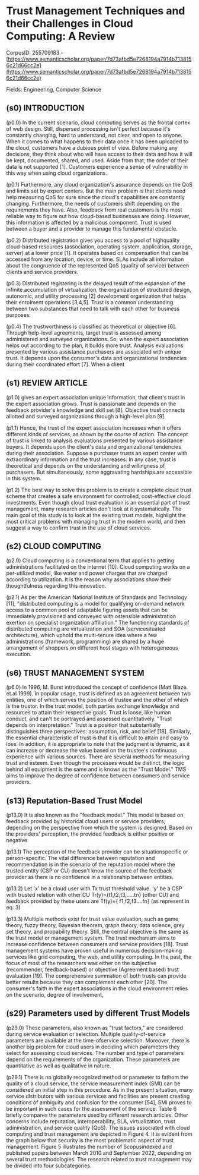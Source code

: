 # Trust Management Techniques and their Challenges in Cloud Computing: A Review

CorpusID: 255709183 - [https://www.semanticscholar.org/paper/7d73afbd5e7268194a7914b7138156c21d66cc2e](https://www.semanticscholar.org/paper/7d73afbd5e7268194a7914b7138156c21d66cc2e)

Fields: Engineering, Computer Science

## (s0) INTRODUCTION
(p0.0) In the current scenario, cloud computing serves as the frontal cortex of web design. Still, dispersed processing isn't perfect because it's constantly changing, hard to understand, not clear, and open to anyone. When it comes to what happens to their data once it has been uploaded to the cloud, customers have a dubious point of view. Before making any decisions, they think about who will have access to their data and how it will be kept, documented, shared, and used. Aside from that, the order of their data is not supported [1]. Customers experience a sense of vulnerability in this way when using cloud organizations.

(p0.1) Furthermore, any cloud organization's assurance depends on the QoS and limits set by expert centers. But the main problem is that clients need help measuring QoS for sure since the cloud's capabilities are constantly changing. Furthermore, the needs of customers shift depending on the requirements they have. Also, feedback from real customers is the most reliable way to figure out how cloud-based businesses are doing. However, this information is affected by a malicious component. Trust is used between a buyer and a provider to manage this fundamental obstacle.

(p0.2) Distributed registration gives you access to a pool of highquality cloud-based resources (association, operating system, application, storage, server) at a lower price [1]. It operates based on compensation that can be accessed from any location, device, or time. SLAs include all information about the congruence of the represented QoS (quality of service) between clients and service providers.

(p0.3) Distributed registering is the delayed result of the expansion of the infinite accumulation of virtualization, the organization of structured design, autonomic, and utility processing [2] development organization that helps their enrolment operations [3,4,5]. Trust is a common understanding between two substances that need to talk with each other for business purposes.

(p0.4) The trustworthiness is classified as theoretical or objective [6]. Through help-level agreements, target trust is assessed among administered and surveyed organizations. So, when the expert association helps out according to the plan, it builds more trust. Analysis evaluations presented by various assistance purchasers are associated with unique trust. It depends upon the consumer's data and organizational tendencies during their coordinated effort [7]. When a client
## (s1) REVIEW ARTICLE
(p1.0) gives an expert association unique information, that client's trust in the expert association grows. Trust is passionate and depends on the feedback provider's knowledge and skill set [8]. Objective trust connects allotted and surveyed organizations through a high-level plan [9].

(p1.1) Hence, the trust of the expert association increases when it offers different kinds of services, as shown by the course of action. The concept of trust is linked to analysis evaluations presented by various assistance buyers. It depends upon the client's data and organizational tendencies during their association. Suppose a purchaser trusts an expert center with extraordinary information and the trust increases. In any case, trust is theoretical and depends on the understanding and willingness of purchasers. But simultaneously, some aggravating hardships are accessible in this system.

(p1.2) The best way to solve this problem is to create a complete cloud trust scheme that creates a safe environment for controlled, cost-effective cloud investments. Even though cloud trust evaluation is an essential part of trust management, many research articles don't look at it systematically. The main goal of this study is to look at the existing trust models, highlight the most critical problems with managing trust in the modern world, and then suggest a way to confirm trust in the use of cloud services.
## (s2) CLOUD COMPUTING
(p2.0) Cloud computing is a conventional term that applies to getting administrations facilitated on the internet [10]. Cloud computing works on a per-utilized model, like water and power charges that are charged according to utilization. It is the reason why associations show their thoughtfulness regarding this innovation.

(p2.1) As per the American National Institute of Standards and Technology [11], "distributed computing is a model for qualifying on-demand network access to a common pool of adaptable figuring assets that can be immediately provisioned and conveyed with ostensible administration exertion on specialist organization affiliation." The functioning standards of distributed computing are virtualization and SOA (servicesituated architecture), which uphold the multi-tenure idea where a few administrations (framework, programming) are shared by a huge arrangement of shoppers on different host stages with heterogeneous execution.
## (s6) TRUST MANAGEMENT SYSTEM
(p6.0) In 1996, M. Burst introduced the concept of confidence (Matt Blaze. et.al 1999). In popular usage, trust is defined as an agreement between two entities, one of which serves the position of trustee and the other of which is the trustor. In the trust model, both parties exchange knowledge and resources to attain their respective goals. Trust is loose, like human conduct, and can't be portrayed and assessed quantitatively. "Trust depends on interpretation." Trust is a position that substantially distinguishes three perspectives: assumption, risk, and belief [18]. Similarly, the essential characteristic of trust is that it is difficult to attain and easy to lose. In addition, it is appropriate to note that the judgment is dynamic, as it can increase or decrease the value based on the trustee's continuous experience with various sources. There are several methods for measuring trust and esteem. Even though the processes would be distinct, the logic behind all equipment is the same and is known as the "Trust Model." TMS aims to improve the degree of confidence between consumers and service providers.
## (s13) Reputation-Based Trust Model
(p13.0) It is also known as the "feedback model." This model is based on feedback provided by historical cloud users or service providers, depending on the perspective from which the system is designed. Based on the providers' perception, the provided feedback is either positive or negative.

(p13.1) The perception of the feedback provider can be situationspecific or person-specific. The vital difference between reputation and recommendation is in the scenario of the reputation model where the trusted entity (CSP or CU) doesn't know the source of the feedback provider as there is no confidence in a relationship between entities.

(p13.2) Let 'x' be a cloud user with Tx trust threshold value. 'y' be a CSP with trusted relation with other CU Tr(y)={t1,t2,t3,.....tn} (other CU) and feedback provided by these users are Tf(y)={ f1,f2,f3....fn} (as represent in eq. 3) 

(p13.3) Multiple methods exist for trust value evaluation, such as game theory, fuzzy theory, Bayesian theorem, graph theory, data science, grey set theory, and probability theory. Still, the central objective is the same as the trust model or management system. The trust mechanism aims to increase confidence between consumers and service providers [18]. Trust management systems have proven useful in numerous decision-making services like grid computing, the web, and utility computing. In the past, the focus of most of the researchers was either on the subjective (recommender, feedback-based) or objective (Agreement based) trust evaluation [19]. The comprehensive summation of both trusts can provide better results because they can complement each other [20]. The consumer's faith in the expert associations in the cloud environment relies on the scenario, degree of involvement, 
## (s29) Parameters used by different Trust Models
(p29.0) These parameters, also known as "trust factors," are considered during service evaluation or selection. Multiple quality-of-service parameters are available at the time-ofservice selection. Moreover, there is another big problem for cloud users in deciding which parameters they select for assessing cloud services. The number and type of parameters depend on the requirements of the organization. These parameters are quantitative as well as qualitative in nature.

(p29.1) There is no globally recognized method or parameter to fathom the quality of a cloud service, the service measurement index (SMI) can be considered an initial step in this procedure. As in the present situation, many service distributors with various services and facilities are present creating conditions of ambiguity and confusion for the consumer [54], SMI proves to be important in such cases for the assessment of the service. Table 6 briefly compares the parameters used by different research articles.     Other concerns include reputation, interoperability, SLA, virtualization, trust administration, and service quality (QoS). The issues associated with cloud computing and trust management are depicted in Figure 4. It is evident from the graph below that security is the most problematic aspect of trust management. Figure 5 illustrates the number of Scopusindexed and published papers between March 2010 and September 2022, depending on several trust methodologies. The research related to trust management may be divided into four subcategories.
